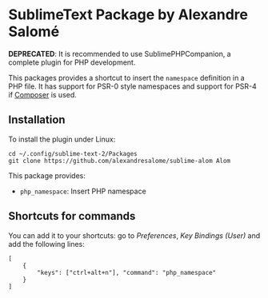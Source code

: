 SublimeText Package by Alexandre Salomé
=======================================

**DEPRECATED**: It is recommended to use SublimePHPCompanion, a complete plugin for PHP development.

This packages provides a shortcut to insert the `namespace` definition in a PHP file. It has support for PSR-0 style namespaces and support for PSR-4 if [Composer](https://getcomposer.org/doc/04-schema.md#psr-4) is used.

Installation
------------

To install the plugin under Linux:

    cd ~/.config/sublime-text-2/Packages
    git clone https://github.com/alexandresalome/sublime-alom Alom

This package provides:

* ``php_namespace``: Insert PHP namespace


Shortcuts for commands
----------------------

You can add it to your shortcuts: go to *Preferences*, *Key Bindings (User)* and
add the following lines:

    [
        {
            "keys": ["ctrl+alt+n"], "command": "php_namespace"
        }
    ]
